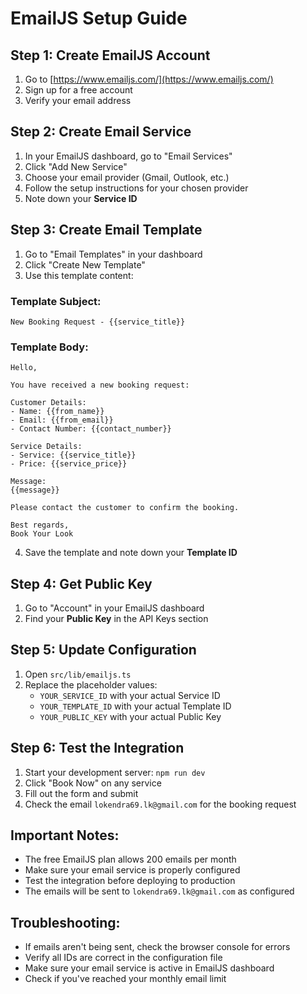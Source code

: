 # EmailJS Setup Guide

## Step 1: Create EmailJS Account
1. Go to [https://www.emailjs.com/](https://www.emailjs.com/)
2. Sign up for a free account
3. Verify your email address

## Step 2: Create Email Service
1. In your EmailJS dashboard, go to "Email Services"
2. Click "Add New Service"
3. Choose your email provider (Gmail, Outlook, etc.)
4. Follow the setup instructions for your chosen provider
5. Note down your **Service ID**

## Step 3: Create Email Template
1. Go to "Email Templates" in your dashboard
2. Click "Create New Template"
3. Use this template content:

### Template Subject:
```
New Booking Request - {{service_title}}
```

### Template Body:
```
Hello,

You have received a new booking request:

Customer Details:
- Name: {{from_name}}
- Email: {{from_email}}
- Contact Number: {{contact_number}}

Service Details:
- Service: {{service_title}}
- Price: {{service_price}}

Message:
{{message}}

Please contact the customer to confirm the booking.

Best regards,
Book Your Look
```

4. Save the template and note down your **Template ID**

## Step 4: Get Public Key
1. Go to "Account" in your EmailJS dashboard
2. Find your **Public Key** in the API Keys section

## Step 5: Update Configuration
1. Open `src/lib/emailjs.ts`
2. Replace the placeholder values:
   - `YOUR_SERVICE_ID` with your actual Service ID
   - `YOUR_TEMPLATE_ID` with your actual Template ID
   - `YOUR_PUBLIC_KEY` with your actual Public Key

## Step 6: Test the Integration
1. Start your development server: `npm run dev`
2. Click "Book Now" on any service
3. Fill out the form and submit
4. Check the email `lokendra69.lk@gmail.com` for the booking request

## Important Notes:
- The free EmailJS plan allows 200 emails per month
- Make sure your email service is properly configured
- Test the integration before deploying to production
- The emails will be sent to `lokendra69.lk@gmail.com` as configured

## Troubleshooting:
- If emails aren't being sent, check the browser console for errors
- Verify all IDs are correct in the configuration file
- Make sure your email service is active in EmailJS dashboard
- Check if you've reached your monthly email limit
